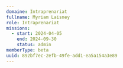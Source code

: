 ```yaml
---
domaine: Intraprenariat
fullname: Myriam Laisney
role: Intraprenariat
missions:
  - start: 2024-04-05
    end: 2024-09-30
    status: admin
memberType: beta
uuid: 892bf7ec-2efb-49fe-add1-ea5a154a3e89
---
```

